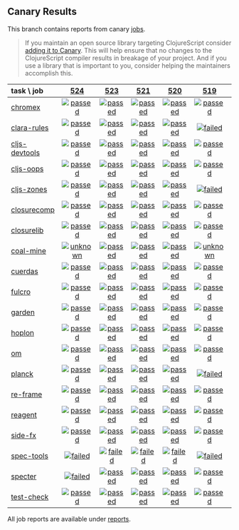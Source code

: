 ## Canary Results

This branch contains reports from canary [jobs](https://github.com/cljs-oss/canary/tree/jobs).

> If you maintain an open source library targeting ClojureScript consider [adding it to Canary](https://github.com/cljs-oss/canary/tree/master#how-to-participate). This will help ensure that no changes to the ClojureScript compiler results in breakage of your project. And if you use a library that is important to you, consider helping the maintainers accomplish this.

[//]: # (begin_overview_table)

| task \ job | <a href="reports/2018/08/18/job-000524-1.10.394-81a1ea1" title="job #524 finished on 2018-08-18">524</a> | <a href="reports/2018/08/17/job-000523-1.10.394-81a1ea1" title="job #523 finished on 2018-08-17">523</a> | <a href="reports/2018/08/15/job-000521-1.10.393-dab61a6" title="job #521 finished on 2018-08-15">521</a> | <a href="reports/2018/08/14/job-000520-1.10.393-dab61a6" title="job #520 finished on 2018-08-14">520</a> | <a href="reports/2018/08/13/job-000519-1.10.393-dab61a6" title="job #519 finished on 2018-08-13">519</a> | <a href="reports/2018/08/12/job-000517-1.10.393-dab61a6" title="job #517 finished on 2018-08-12">517</a> | <a href="reports/2018/08/10/job-000515-1.10.392-f13c08c" title="job #515 finished on 2018-08-10">515</a> | <a href="reports/2018/08/08/job-000513-1.10.392-f13c08c" title="job #513 finished on 2018-08-08">513</a> | <a href="reports/2018/08/07/job-000512-1.10.392-f13c08c" title="job #512 finished on 2018-08-07">512</a> | <a href="reports/2018/08/06/job-000511-1.10.392-f13c08c" title="job #511 finished on 2018-08-06">511</a> |
| :--- | :---: | :---: | :---: | :---: | :---: | :---: | :---: | :---: | :---: | :---: |
| [chromex](https://github.com/binaryage/chromex) | <a href="reports/2018/08/18/job-000524-1.10.394-81a1ea1#-chromex"><img title="passed" src="http://box.binaryage.com/s-passed.svg"><a> | <a href="reports/2018/08/17/job-000523-1.10.394-81a1ea1#-chromex"><img title="passed" src="http://box.binaryage.com/s-passed.svg"><a> | <a href="reports/2018/08/15/job-000521-1.10.393-dab61a6#-chromex"><img title="passed" src="http://box.binaryage.com/s-passed.svg"><a> | <a href="reports/2018/08/14/job-000520-1.10.393-dab61a6#-chromex"><img title="passed" src="http://box.binaryage.com/s-passed.svg"><a> | <a href="reports/2018/08/13/job-000519-1.10.393-dab61a6#-chromex"><img title="passed" src="http://box.binaryage.com/s-passed.svg"><a> | <a href="reports/2018/08/12/job-000517-1.10.393-dab61a6#-chromex"><img title="failed" src="http://box.binaryage.com/s-failed.svg"><a> | <a href="reports/2018/08/10/job-000515-1.10.392-f13c08c#-chromex"><img title="passed" src="http://box.binaryage.com/s-passed.svg"><a> | <a href="reports/2018/08/08/job-000513-1.10.392-f13c08c#-chromex"><img title="passed" src="http://box.binaryage.com/s-passed.svg"><a> | <a href="reports/2018/08/07/job-000512-1.10.392-f13c08c#-chromex"><img title="passed" src="http://box.binaryage.com/s-passed.svg"><a> | <a href="reports/2018/08/06/job-000511-1.10.392-f13c08c#-chromex"><img title="passed" src="http://box.binaryage.com/s-passed.svg"><a> |
| [clara-rules](https://github.com/cerner/clara-rules) | <a href="reports/2018/08/18/job-000524-1.10.394-81a1ea1#-clara-rules"><img title="passed" src="http://box.binaryage.com/s-passed.svg"><a> | <a href="reports/2018/08/17/job-000523-1.10.394-81a1ea1#-clara-rules"><img title="passed" src="http://box.binaryage.com/s-passed.svg"><a> | <a href="reports/2018/08/15/job-000521-1.10.393-dab61a6#-clara-rules"><img title="passed" src="http://box.binaryage.com/s-passed.svg"><a> | <a href="reports/2018/08/14/job-000520-1.10.393-dab61a6#-clara-rules"><img title="passed" src="http://box.binaryage.com/s-passed.svg"><a> | <a href="reports/2018/08/13/job-000519-1.10.393-dab61a6#-clara-rules"><img title="failed" src="http://box.binaryage.com/s-failed.svg"><a> | <a href="reports/2018/08/12/job-000517-1.10.393-dab61a6#-clara-rules"><img title="failed" src="http://box.binaryage.com/s-failed.svg"><a> | <a href="reports/2018/08/10/job-000515-1.10.392-f13c08c#-clara-rules"><img title="passed" src="http://box.binaryage.com/s-passed.svg"><a> | <a href="reports/2018/08/08/job-000513-1.10.392-f13c08c#-clara-rules"><img title="passed" src="http://box.binaryage.com/s-passed.svg"><a> | <a href="reports/2018/08/07/job-000512-1.10.392-f13c08c#-clara-rules"><img title="passed" src="http://box.binaryage.com/s-passed.svg"><a> | <a href="reports/2018/08/06/job-000511-1.10.392-f13c08c#-clara-rules"><img title="passed" src="http://box.binaryage.com/s-passed.svg"><a> |
| [cljs-devtools](https://github.com/binaryage/cljs-devtools) | <a href="reports/2018/08/18/job-000524-1.10.394-81a1ea1#-cljs-devtools"><img title="passed" src="http://box.binaryage.com/s-passed.svg"><a> | <a href="reports/2018/08/17/job-000523-1.10.394-81a1ea1#-cljs-devtools"><img title="passed" src="http://box.binaryage.com/s-passed.svg"><a> | <a href="reports/2018/08/15/job-000521-1.10.393-dab61a6#-cljs-devtools"><img title="passed" src="http://box.binaryage.com/s-passed.svg"><a> | <a href="reports/2018/08/14/job-000520-1.10.393-dab61a6#-cljs-devtools"><img title="passed" src="http://box.binaryage.com/s-passed.svg"><a> | <a href="reports/2018/08/13/job-000519-1.10.393-dab61a6#-cljs-devtools"><img title="passed" src="http://box.binaryage.com/s-passed.svg"><a> | <a href="reports/2018/08/12/job-000517-1.10.393-dab61a6#-cljs-devtools"><img title="failed" src="http://box.binaryage.com/s-failed.svg"><a> | <a href="reports/2018/08/10/job-000515-1.10.392-f13c08c#-cljs-devtools"><img title="passed" src="http://box.binaryage.com/s-passed.svg"><a> | <a href="reports/2018/08/08/job-000513-1.10.392-f13c08c#-cljs-devtools"><img title="passed" src="http://box.binaryage.com/s-passed.svg"><a> | <a href="reports/2018/08/07/job-000512-1.10.392-f13c08c#-cljs-devtools"><img title="passed" src="http://box.binaryage.com/s-passed.svg"><a> | <a href="reports/2018/08/06/job-000511-1.10.392-f13c08c#-cljs-devtools"><img title="passed" src="http://box.binaryage.com/s-passed.svg"><a> |
| [cljs-oops](https://github.com/binaryage/cljs-oops) | <a href="reports/2018/08/18/job-000524-1.10.394-81a1ea1#-cljs-oops"><img title="passed" src="http://box.binaryage.com/s-passed.svg"><a> | <a href="reports/2018/08/17/job-000523-1.10.394-81a1ea1#-cljs-oops"><img title="passed" src="http://box.binaryage.com/s-passed.svg"><a> | <a href="reports/2018/08/15/job-000521-1.10.393-dab61a6#-cljs-oops"><img title="passed" src="http://box.binaryage.com/s-passed.svg"><a> | <a href="reports/2018/08/14/job-000520-1.10.393-dab61a6#-cljs-oops"><img title="passed" src="http://box.binaryage.com/s-passed.svg"><a> | <a href="reports/2018/08/13/job-000519-1.10.393-dab61a6#-cljs-oops"><img title="passed" src="http://box.binaryage.com/s-passed.svg"><a> | <a href="reports/2018/08/12/job-000517-1.10.393-dab61a6#-cljs-oops"><img title="failed" src="http://box.binaryage.com/s-failed.svg"><a> | <a href="reports/2018/08/10/job-000515-1.10.392-f13c08c#-cljs-oops"><img title="failed" src="http://box.binaryage.com/s-failed.svg"><a> | <a href="reports/2018/08/08/job-000513-1.10.392-f13c08c#-cljs-oops"><img title="failed" src="http://box.binaryage.com/s-failed.svg"><a> | <a href="reports/2018/08/07/job-000512-1.10.392-f13c08c#-cljs-oops"><img title="failed" src="http://box.binaryage.com/s-failed.svg"><a> | <a href="reports/2018/08/06/job-000511-1.10.392-f13c08c#-cljs-oops"><img title="failed" src="http://box.binaryage.com/s-failed.svg"><a> |
| [cljs-zones](https://github.com/binaryage/cljs-zones) | <a href="reports/2018/08/18/job-000524-1.10.394-81a1ea1#-cljs-zones"><img title="passed" src="http://box.binaryage.com/s-passed.svg"><a> | <a href="reports/2018/08/17/job-000523-1.10.394-81a1ea1#-cljs-zones"><img title="passed" src="http://box.binaryage.com/s-passed.svg"><a> | <a href="reports/2018/08/15/job-000521-1.10.393-dab61a6#-cljs-zones"><img title="passed" src="http://box.binaryage.com/s-passed.svg"><a> | <a href="reports/2018/08/14/job-000520-1.10.393-dab61a6#-cljs-zones"><img title="passed" src="http://box.binaryage.com/s-passed.svg"><a> | <a href="reports/2018/08/13/job-000519-1.10.393-dab61a6#-cljs-zones"><img title="failed" src="http://box.binaryage.com/s-failed.svg"><a> | <a href="reports/2018/08/12/job-000517-1.10.393-dab61a6#-cljs-zones"><img title="failed" src="http://box.binaryage.com/s-failed.svg"><a> | <a href="reports/2018/08/10/job-000515-1.10.392-f13c08c#-cljs-zones"><img title="passed" src="http://box.binaryage.com/s-passed.svg"><a> | <a href="reports/2018/08/08/job-000513-1.10.392-f13c08c#-cljs-zones"><img title="passed" src="http://box.binaryage.com/s-passed.svg"><a> | <a href="reports/2018/08/07/job-000512-1.10.392-f13c08c#-cljs-zones"><img title="passed" src="http://box.binaryage.com/s-passed.svg"><a> | <a href="reports/2018/08/06/job-000511-1.10.392-f13c08c#-cljs-zones"><img title="passed" src="http://box.binaryage.com/s-passed.svg"><a> |
| [closurecomp](https://github.com/mfikes/closurecomp) | <a href="reports/2018/08/18/job-000524-1.10.394-81a1ea1#-closurecomp"><img title="passed" src="http://box.binaryage.com/s-passed.svg"><a> | <a href="reports/2018/08/17/job-000523-1.10.394-81a1ea1#-closurecomp"><img title="passed" src="http://box.binaryage.com/s-passed.svg"><a> | <a href="reports/2018/08/15/job-000521-1.10.393-dab61a6#-closurecomp"><img title="passed" src="http://box.binaryage.com/s-passed.svg"><a> | <a href="reports/2018/08/14/job-000520-1.10.393-dab61a6#-closurecomp"><img title="passed" src="http://box.binaryage.com/s-passed.svg"><a> | <a href="reports/2018/08/13/job-000519-1.10.393-dab61a6#-closurecomp"><img title="passed" src="http://box.binaryage.com/s-passed.svg"><a> | <a href="reports/2018/08/12/job-000517-1.10.393-dab61a6#-closurecomp"><img title="passed" src="http://box.binaryage.com/s-passed.svg"><a> | <a href="reports/2018/08/10/job-000515-1.10.392-f13c08c#-closurecomp"><img title="passed" src="http://box.binaryage.com/s-passed.svg"><a> | <a href="reports/2018/08/08/job-000513-1.10.392-f13c08c#-closurecomp"><img title="passed" src="http://box.binaryage.com/s-passed.svg"><a> | <a href="reports/2018/08/07/job-000512-1.10.392-f13c08c#-closurecomp"><img title="passed" src="http://box.binaryage.com/s-passed.svg"><a> | <a href="reports/2018/08/06/job-000511-1.10.392-f13c08c#-closurecomp"><img title="passed" src="http://box.binaryage.com/s-passed.svg"><a> |
| [closurelib](https://github.com/mfikes/closurelib) | <a href="reports/2018/08/18/job-000524-1.10.394-81a1ea1#-closurelib"><img title="passed" src="http://box.binaryage.com/s-passed.svg"><a> | <a href="reports/2018/08/17/job-000523-1.10.394-81a1ea1#-closurelib"><img title="passed" src="http://box.binaryage.com/s-passed.svg"><a> | <a href="reports/2018/08/15/job-000521-1.10.393-dab61a6#-closurelib"><img title="passed" src="http://box.binaryage.com/s-passed.svg"><a> | <a href="reports/2018/08/14/job-000520-1.10.393-dab61a6#-closurelib"><img title="passed" src="http://box.binaryage.com/s-passed.svg"><a> | <a href="reports/2018/08/13/job-000519-1.10.393-dab61a6#-closurelib"><img title="passed" src="http://box.binaryage.com/s-passed.svg"><a> | <a href="reports/2018/08/12/job-000517-1.10.393-dab61a6#-closurelib"><img title="passed" src="http://box.binaryage.com/s-passed.svg"><a> | <a href="reports/2018/08/10/job-000515-1.10.392-f13c08c#-closurelib"><img title="passed" src="http://box.binaryage.com/s-passed.svg"><a> | <a href="reports/2018/08/08/job-000513-1.10.392-f13c08c#-closurelib"><img title="passed" src="http://box.binaryage.com/s-passed.svg"><a> | <a href="reports/2018/08/07/job-000512-1.10.392-f13c08c#-closurelib"><img title="passed" src="http://box.binaryage.com/s-passed.svg"><a> | <a href="reports/2018/08/06/job-000511-1.10.392-f13c08c#-closurelib"><img title="passed" src="http://box.binaryage.com/s-passed.svg"><a> |
| [coal-mine](https://github.com/mfikes/coal-mine) | <a href="reports/2018/08/18/job-000524-1.10.394-81a1ea1#-coal-mine"><img title="unknown" src="http://box.binaryage.com/s-unknown.svg"><a> | <a href="reports/2018/08/17/job-000523-1.10.394-81a1ea1#-coal-mine"><img title="passed" src="http://box.binaryage.com/s-passed.svg"><a> | <a href="reports/2018/08/15/job-000521-1.10.393-dab61a6#-coal-mine"><img title="passed" src="http://box.binaryage.com/s-passed.svg"><a> | <a href="reports/2018/08/14/job-000520-1.10.393-dab61a6#-coal-mine"><img title="passed" src="http://box.binaryage.com/s-passed.svg"><a> | <a href="reports/2018/08/13/job-000519-1.10.393-dab61a6#-coal-mine"><img title="unknown" src="http://box.binaryage.com/s-unknown.svg"><a> | <a href="reports/2018/08/12/job-000517-1.10.393-dab61a6#-coal-mine"><img title="failed" src="http://box.binaryage.com/s-failed.svg"><a> | <a href="reports/2018/08/10/job-000515-1.10.392-f13c08c#-coal-mine"><img title="passed" src="http://box.binaryage.com/s-passed.svg"><a> | <a href="reports/2018/08/08/job-000513-1.10.392-f13c08c#-coal-mine"><img title="passed" src="http://box.binaryage.com/s-passed.svg"><a> | <a href="reports/2018/08/07/job-000512-1.10.392-f13c08c#-coal-mine"><img title="passed" src="http://box.binaryage.com/s-passed.svg"><a> | <a href="reports/2018/08/06/job-000511-1.10.392-f13c08c#-coal-mine"><img title="passed" src="http://box.binaryage.com/s-passed.svg"><a> |
| [cuerdas](https://github.com/funcool/cuerdas) | <a href="reports/2018/08/18/job-000524-1.10.394-81a1ea1#-cuerdas"><img title="passed" src="http://box.binaryage.com/s-passed.svg"><a> | <a href="reports/2018/08/17/job-000523-1.10.394-81a1ea1#-cuerdas"><img title="passed" src="http://box.binaryage.com/s-passed.svg"><a> | <a href="reports/2018/08/15/job-000521-1.10.393-dab61a6#-cuerdas"><img title="passed" src="http://box.binaryage.com/s-passed.svg"><a> | <a href="reports/2018/08/14/job-000520-1.10.393-dab61a6#-cuerdas"><img title="passed" src="http://box.binaryage.com/s-passed.svg"><a> | <a href="reports/2018/08/13/job-000519-1.10.393-dab61a6#-cuerdas"><img title="passed" src="http://box.binaryage.com/s-passed.svg"><a> | <a href="reports/2018/08/12/job-000517-1.10.393-dab61a6#-cuerdas"><img title="passed" src="http://box.binaryage.com/s-passed.svg"><a> | <a href="reports/2018/08/10/job-000515-1.10.392-f13c08c#-cuerdas"><img title="passed" src="http://box.binaryage.com/s-passed.svg"><a> | <a href="reports/2018/08/08/job-000513-1.10.392-f13c08c#-cuerdas"><img title="passed" src="http://box.binaryage.com/s-passed.svg"><a> | <a href="reports/2018/08/07/job-000512-1.10.392-f13c08c#-cuerdas"><img title="passed" src="http://box.binaryage.com/s-passed.svg"><a> | <a href="reports/2018/08/06/job-000511-1.10.392-f13c08c#-cuerdas"><img title="passed" src="http://box.binaryage.com/s-passed.svg"><a> |
| [fulcro](https://github.com/fulcrologic/fulcro) | <a href="reports/2018/08/18/job-000524-1.10.394-81a1ea1#-fulcro"><img title="passed" src="http://box.binaryage.com/s-passed.svg"><a> | <a href="reports/2018/08/17/job-000523-1.10.394-81a1ea1#-fulcro"><img title="passed" src="http://box.binaryage.com/s-passed.svg"><a> | <a href="reports/2018/08/15/job-000521-1.10.393-dab61a6#-fulcro"><img title="passed" src="http://box.binaryage.com/s-passed.svg"><a> | <a href="reports/2018/08/14/job-000520-1.10.393-dab61a6#-fulcro"><img title="passed" src="http://box.binaryage.com/s-passed.svg"><a> | <a href="reports/2018/08/13/job-000519-1.10.393-dab61a6#-fulcro"><img title="passed" src="http://box.binaryage.com/s-passed.svg"><a> | <a href="reports/2018/08/12/job-000517-1.10.393-dab61a6#-fulcro"><img title="passed" src="http://box.binaryage.com/s-passed.svg"><a> | <a href="reports/2018/08/10/job-000515-1.10.392-f13c08c#-fulcro"><img title="passed" src="http://box.binaryage.com/s-passed.svg"><a> | <a href="reports/2018/08/08/job-000513-1.10.392-f13c08c#-fulcro"><img title="passed" src="http://box.binaryage.com/s-passed.svg"><a> | <a href="reports/2018/08/07/job-000512-1.10.392-f13c08c#-fulcro"><img title="failed" src="http://box.binaryage.com/s-failed.svg"><a> | <a href="reports/2018/08/06/job-000511-1.10.392-f13c08c#-fulcro"><img title="passed" src="http://box.binaryage.com/s-passed.svg"><a> |
| [garden](https://github.com/noprompt/garden) | <a href="reports/2018/08/18/job-000524-1.10.394-81a1ea1#-garden"><img title="passed" src="http://box.binaryage.com/s-passed.svg"><a> | <a href="reports/2018/08/17/job-000523-1.10.394-81a1ea1#-garden"><img title="passed" src="http://box.binaryage.com/s-passed.svg"><a> | <a href="reports/2018/08/15/job-000521-1.10.393-dab61a6#-garden"><img title="passed" src="http://box.binaryage.com/s-passed.svg"><a> | <a href="reports/2018/08/14/job-000520-1.10.393-dab61a6#-garden"><img title="passed" src="http://box.binaryage.com/s-passed.svg"><a> | <a href="reports/2018/08/13/job-000519-1.10.393-dab61a6#-garden"><img title="passed" src="http://box.binaryage.com/s-passed.svg"><a> | <a href="reports/2018/08/12/job-000517-1.10.393-dab61a6#-garden"><img title="passed" src="http://box.binaryage.com/s-passed.svg"><a> | <a href="reports/2018/08/10/job-000515-1.10.392-f13c08c#-garden"><img title="passed" src="http://box.binaryage.com/s-passed.svg"><a> | <a href="reports/2018/08/08/job-000513-1.10.392-f13c08c#-garden"><img title="passed" src="http://box.binaryage.com/s-passed.svg"><a> | <a href="reports/2018/08/07/job-000512-1.10.392-f13c08c#-garden"><img title="passed" src="http://box.binaryage.com/s-passed.svg"><a> | <a href="reports/2018/08/06/job-000511-1.10.392-f13c08c#-garden"><img title="passed" src="http://box.binaryage.com/s-passed.svg"><a> |
| [hoplon](https://github.com/hoplon/hoplon) | <a href="reports/2018/08/18/job-000524-1.10.394-81a1ea1#-hoplon"><img title="passed" src="http://box.binaryage.com/s-passed.svg"><a> | <a href="reports/2018/08/17/job-000523-1.10.394-81a1ea1#-hoplon"><img title="passed" src="http://box.binaryage.com/s-passed.svg"><a> | <a href="reports/2018/08/15/job-000521-1.10.393-dab61a6#-hoplon"><img title="passed" src="http://box.binaryage.com/s-passed.svg"><a> | <a href="reports/2018/08/14/job-000520-1.10.393-dab61a6#-hoplon"><img title="passed" src="http://box.binaryage.com/s-passed.svg"><a> | <a href="reports/2018/08/13/job-000519-1.10.393-dab61a6#-hoplon"><img title="passed" src="http://box.binaryage.com/s-passed.svg"><a> | <a href="reports/2018/08/12/job-000517-1.10.393-dab61a6#-hoplon"><img title="passed" src="http://box.binaryage.com/s-passed.svg"><a> | <a href="reports/2018/08/10/job-000515-1.10.392-f13c08c#-hoplon"><img title="passed" src="http://box.binaryage.com/s-passed.svg"><a> | <a href="reports/2018/08/08/job-000513-1.10.392-f13c08c#-hoplon"><img title="passed" src="http://box.binaryage.com/s-passed.svg"><a> | <a href="reports/2018/08/07/job-000512-1.10.392-f13c08c#-hoplon"><img title="passed" src="http://box.binaryage.com/s-passed.svg"><a> | <a href="reports/2018/08/06/job-000511-1.10.392-f13c08c#-hoplon"><img title="passed" src="http://box.binaryage.com/s-passed.svg"><a> |
| [om](https://github.com/omcljs/om) | <a href="reports/2018/08/18/job-000524-1.10.394-81a1ea1#-om"><img title="passed" src="http://box.binaryage.com/s-passed.svg"><a> | <a href="reports/2018/08/17/job-000523-1.10.394-81a1ea1#-om"><img title="passed" src="http://box.binaryage.com/s-passed.svg"><a> | <a href="reports/2018/08/15/job-000521-1.10.393-dab61a6#-om"><img title="passed" src="http://box.binaryage.com/s-passed.svg"><a> | <a href="reports/2018/08/14/job-000520-1.10.393-dab61a6#-om"><img title="passed" src="http://box.binaryage.com/s-passed.svg"><a> | <a href="reports/2018/08/13/job-000519-1.10.393-dab61a6#-om"><img title="passed" src="http://box.binaryage.com/s-passed.svg"><a> | <a href="reports/2018/08/12/job-000517-1.10.393-dab61a6#-om"><img title="passed" src="http://box.binaryage.com/s-passed.svg"><a> | <a href="reports/2018/08/10/job-000515-1.10.392-f13c08c#-om"><img title="passed" src="http://box.binaryage.com/s-passed.svg"><a> | <a href="reports/2018/08/08/job-000513-1.10.392-f13c08c#-om"><img title="passed" src="http://box.binaryage.com/s-passed.svg"><a> | <a href="reports/2018/08/07/job-000512-1.10.392-f13c08c#-om"><img title="passed" src="http://box.binaryage.com/s-passed.svg"><a> | <a href="reports/2018/08/06/job-000511-1.10.392-f13c08c#-om"><img title="passed" src="http://box.binaryage.com/s-passed.svg"><a> |
| [planck](https://github.com/planck-repl/planck) | <a href="reports/2018/08/18/job-000524-1.10.394-81a1ea1#-planck"><img title="passed" src="http://box.binaryage.com/s-passed.svg"><a> | <a href="reports/2018/08/17/job-000523-1.10.394-81a1ea1#-planck"><img title="passed" src="http://box.binaryage.com/s-passed.svg"><a> | <a href="reports/2018/08/15/job-000521-1.10.393-dab61a6#-planck"><img title="passed" src="http://box.binaryage.com/s-passed.svg"><a> | <a href="reports/2018/08/14/job-000520-1.10.393-dab61a6#-planck"><img title="passed" src="http://box.binaryage.com/s-passed.svg"><a> | <a href="reports/2018/08/13/job-000519-1.10.393-dab61a6#-planck"><img title="failed" src="http://box.binaryage.com/s-failed.svg"><a> | <a href="reports/2018/08/12/job-000517-1.10.393-dab61a6#-planck"><img title="failed" src="http://box.binaryage.com/s-failed.svg"><a> | <a href="reports/2018/08/10/job-000515-1.10.392-f13c08c#-planck"><img title="passed" src="http://box.binaryage.com/s-passed.svg"><a> | <a href="reports/2018/08/08/job-000513-1.10.392-f13c08c#-planck"><img title="passed" src="http://box.binaryage.com/s-passed.svg"><a> | <a href="reports/2018/08/07/job-000512-1.10.392-f13c08c#-planck"><img title="passed" src="http://box.binaryage.com/s-passed.svg"><a> | <a href="reports/2018/08/06/job-000511-1.10.392-f13c08c#-planck"><img title="passed" src="http://box.binaryage.com/s-passed.svg"><a> |
| [re-frame](https://github.com/Day8/re-frame) | <a href="reports/2018/08/18/job-000524-1.10.394-81a1ea1#-re-frame"><img title="passed" src="http://box.binaryage.com/s-passed.svg"><a> | <a href="reports/2018/08/17/job-000523-1.10.394-81a1ea1#-re-frame"><img title="passed" src="http://box.binaryage.com/s-passed.svg"><a> | <a href="reports/2018/08/15/job-000521-1.10.393-dab61a6#-re-frame"><img title="passed" src="http://box.binaryage.com/s-passed.svg"><a> | <a href="reports/2018/08/14/job-000520-1.10.393-dab61a6#-re-frame"><img title="passed" src="http://box.binaryage.com/s-passed.svg"><a> | <a href="reports/2018/08/13/job-000519-1.10.393-dab61a6#-re-frame"><img title="passed" src="http://box.binaryage.com/s-passed.svg"><a> | <a href="reports/2018/08/12/job-000517-1.10.393-dab61a6#-re-frame"><img title="passed" src="http://box.binaryage.com/s-passed.svg"><a> | <a href="reports/2018/08/10/job-000515-1.10.392-f13c08c#-re-frame"><img title="passed" src="http://box.binaryage.com/s-passed.svg"><a> | <a href="reports/2018/08/08/job-000513-1.10.392-f13c08c#-re-frame"><img title="passed" src="http://box.binaryage.com/s-passed.svg"><a> | <a href="reports/2018/08/07/job-000512-1.10.392-f13c08c#-re-frame"><img title="passed" src="http://box.binaryage.com/s-passed.svg"><a> | <a href="reports/2018/08/06/job-000511-1.10.392-f13c08c#-re-frame"><img title="passed" src="http://box.binaryage.com/s-passed.svg"><a> |
| [reagent](https://github.com/reagent-project/reagent) | <a href="reports/2018/08/18/job-000524-1.10.394-81a1ea1#-reagent"><img title="passed" src="http://box.binaryage.com/s-passed.svg"><a> | <a href="reports/2018/08/17/job-000523-1.10.394-81a1ea1#-reagent"><img title="passed" src="http://box.binaryage.com/s-passed.svg"><a> | <a href="reports/2018/08/15/job-000521-1.10.393-dab61a6#-reagent"><img title="passed" src="http://box.binaryage.com/s-passed.svg"><a> | <a href="reports/2018/08/14/job-000520-1.10.393-dab61a6#-reagent"><img title="passed" src="http://box.binaryage.com/s-passed.svg"><a> | <a href="reports/2018/08/13/job-000519-1.10.393-dab61a6#-reagent"><img title="passed" src="http://box.binaryage.com/s-passed.svg"><a> | <a href="reports/2018/08/12/job-000517-1.10.393-dab61a6#-reagent"><img title="failed" src="http://box.binaryage.com/s-failed.svg"><a> | <a href="reports/2018/08/10/job-000515-1.10.392-f13c08c#-reagent"><img title="passed" src="http://box.binaryage.com/s-passed.svg"><a> | <a href="reports/2018/08/08/job-000513-1.10.392-f13c08c#-reagent"><img title="passed" src="http://box.binaryage.com/s-passed.svg"><a> | <a href="reports/2018/08/07/job-000512-1.10.392-f13c08c#-reagent"><img title="passed" src="http://box.binaryage.com/s-passed.svg"><a> | <a href="reports/2018/08/06/job-000511-1.10.392-f13c08c#-reagent"><img title="passed" src="http://box.binaryage.com/s-passed.svg"><a> |
| [side-fx](https://github.com/cljsrn/side-fx) | <a href="reports/2018/08/18/job-000524-1.10.394-81a1ea1#-side-fx"><img title="passed" src="http://box.binaryage.com/s-passed.svg"><a> | <a href="reports/2018/08/17/job-000523-1.10.394-81a1ea1#-side-fx"><img title="passed" src="http://box.binaryage.com/s-passed.svg"><a> | <a href="reports/2018/08/15/job-000521-1.10.393-dab61a6#-side-fx"><img title="passed" src="http://box.binaryage.com/s-passed.svg"><a> | <a href="reports/2018/08/14/job-000520-1.10.393-dab61a6#-side-fx"><img title="passed" src="http://box.binaryage.com/s-passed.svg"><a> | <a href="reports/2018/08/13/job-000519-1.10.393-dab61a6#-side-fx"><img title="passed" src="http://box.binaryage.com/s-passed.svg"><a> | <a href="reports/2018/08/12/job-000517-1.10.393-dab61a6#-side-fx"><img title="passed" src="http://box.binaryage.com/s-passed.svg"><a> | <a href="reports/2018/08/10/job-000515-1.10.392-f13c08c#-side-fx"><img title="passed" src="http://box.binaryage.com/s-passed.svg"><a> | <a href="reports/2018/08/08/job-000513-1.10.392-f13c08c#-side-fx"><img title="passed" src="http://box.binaryage.com/s-passed.svg"><a> | <a href="reports/2018/08/07/job-000512-1.10.392-f13c08c#-side-fx"><img title="passed" src="http://box.binaryage.com/s-passed.svg"><a> | <a href="reports/2018/08/06/job-000511-1.10.392-f13c08c#-side-fx"><img title="passed" src="http://box.binaryage.com/s-passed.svg"><a> |
| [spec-tools](https://github.com/metosin/spec-tools) | <a href="reports/2018/08/18/job-000524-1.10.394-81a1ea1#-spec-tools"><img title="failed" src="http://box.binaryage.com/s-failed.svg"><a> | <a href="reports/2018/08/17/job-000523-1.10.394-81a1ea1#-spec-tools"><img title="failed" src="http://box.binaryage.com/s-failed.svg"><a> | <a href="reports/2018/08/15/job-000521-1.10.393-dab61a6#-spec-tools"><img title="failed" src="http://box.binaryage.com/s-failed.svg"><a> | <a href="reports/2018/08/14/job-000520-1.10.393-dab61a6#-spec-tools"><img title="failed" src="http://box.binaryage.com/s-failed.svg"><a> | <a href="reports/2018/08/13/job-000519-1.10.393-dab61a6#-spec-tools"><img title="failed" src="http://box.binaryage.com/s-failed.svg"><a> | <a href="reports/2018/08/12/job-000517-1.10.393-dab61a6#-spec-tools"><img title="failed" src="http://box.binaryage.com/s-failed.svg"><a> | <a href="reports/2018/08/10/job-000515-1.10.392-f13c08c#-spec-tools"><img title="failed" src="http://box.binaryage.com/s-failed.svg"><a> | <a href="reports/2018/08/08/job-000513-1.10.392-f13c08c#-spec-tools"><img title="failed" src="http://box.binaryage.com/s-failed.svg"><a> | <a href="reports/2018/08/07/job-000512-1.10.392-f13c08c#-spec-tools"><img title="failed" src="http://box.binaryage.com/s-failed.svg"><a> | <a href="reports/2018/08/06/job-000511-1.10.392-f13c08c#-spec-tools"><img title="failed" src="http://box.binaryage.com/s-failed.svg"><a> |
| [specter](https://github.com/nathanmarz/specter) | <a href="reports/2018/08/18/job-000524-1.10.394-81a1ea1#-specter"><img title="failed" src="http://box.binaryage.com/s-failed.svg"><a> | <a href="reports/2018/08/17/job-000523-1.10.394-81a1ea1#-specter"><img title="passed" src="http://box.binaryage.com/s-passed.svg"><a> | <a href="reports/2018/08/15/job-000521-1.10.393-dab61a6#-specter"><img title="passed" src="http://box.binaryage.com/s-passed.svg"><a> | <a href="reports/2018/08/14/job-000520-1.10.393-dab61a6#-specter"><img title="passed" src="http://box.binaryage.com/s-passed.svg"><a> | <a href="reports/2018/08/13/job-000519-1.10.393-dab61a6#-specter"><img title="passed" src="http://box.binaryage.com/s-passed.svg"><a> | <a href="reports/2018/08/12/job-000517-1.10.393-dab61a6#-specter"><img title="passed" src="http://box.binaryage.com/s-passed.svg"><a> | <a href="reports/2018/08/10/job-000515-1.10.392-f13c08c#-specter"><img title="passed" src="http://box.binaryage.com/s-passed.svg"><a> | <a href="reports/2018/08/08/job-000513-1.10.392-f13c08c#-specter"><img title="passed" src="http://box.binaryage.com/s-passed.svg"><a> | <a href="reports/2018/08/07/job-000512-1.10.392-f13c08c#-specter"><img title="passed" src="http://box.binaryage.com/s-passed.svg"><a> | <a href="reports/2018/08/06/job-000511-1.10.392-f13c08c#-specter"><img title="passed" src="http://box.binaryage.com/s-passed.svg"><a> |
| [test-check](https://github.com/clojure/test.check) | <a href="reports/2018/08/18/job-000524-1.10.394-81a1ea1#-test-check"><img title="passed" src="http://box.binaryage.com/s-passed.svg"><a> | <a href="reports/2018/08/17/job-000523-1.10.394-81a1ea1#-test-check"><img title="passed" src="http://box.binaryage.com/s-passed.svg"><a> | <a href="reports/2018/08/15/job-000521-1.10.393-dab61a6#-test-check"><img title="passed" src="http://box.binaryage.com/s-passed.svg"><a> | <a href="reports/2018/08/14/job-000520-1.10.393-dab61a6#-test-check"><img title="passed" src="http://box.binaryage.com/s-passed.svg"><a> | <a href="reports/2018/08/13/job-000519-1.10.393-dab61a6#-test-check"><img title="passed" src="http://box.binaryage.com/s-passed.svg"><a> | <a href="reports/2018/08/12/job-000517-1.10.393-dab61a6#-test-check"><img title="passed" src="http://box.binaryage.com/s-passed.svg"><a> | <a href="reports/2018/08/10/job-000515-1.10.392-f13c08c#-test-check"><img title="passed" src="http://box.binaryage.com/s-passed.svg"><a> | <a href="reports/2018/08/08/job-000513-1.10.392-f13c08c#-test-check"><img title="passed" src="http://box.binaryage.com/s-passed.svg"><a> | <a href="reports/2018/08/07/job-000512-1.10.392-f13c08c#-test-check"><img title="passed" src="http://box.binaryage.com/s-passed.svg"><a> | <a href="reports/2018/08/06/job-000511-1.10.392-f13c08c#-test-check"><img title="passed" src="http://box.binaryage.com/s-passed.svg"><a> |

[//]: # (end_overview_table)

All job reports are available under [reports](reports).
